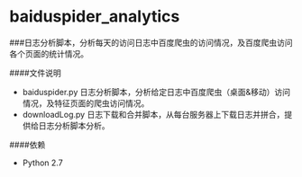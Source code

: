 # baiduspider_analytics

###日志分析脚本，分析每天的访问日志中百度爬虫的访问情况，及百度爬虫访问各个页面的统计情况。

####文件说明
* baiduspider.py        日志分析脚本，分析给定日志中百度爬虫（桌面&移动）访问情况，及特征页面的爬虫访问情况。
* downloadLog.py        日志下载和合并脚本，从每台服务器上下载日志并拼合，提供给日志分析脚本分析。


####依赖
* Python 2.7
